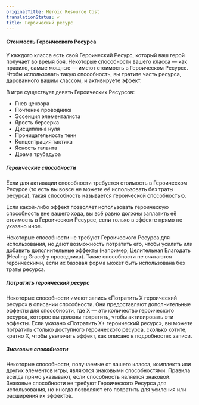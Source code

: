 ```yaml
---
originalTitle: Heroic Resource Cost
translationStatus: ✔️
title: Героический ресурс
---
```

#### Стоимость Героического Ресурса

У каждого класса есть свой Героический Ресурс, который ваш герой получает во время боя. Некоторые способности вашего класса — как правило, самые мощные — имеют стоимость в Героическом Ресурсе. Чтобы использовать такую способность, вы тратите часть ресурса, дарованного вашим классом, и активируете эффект.

В игре существует девять Героических Ресурсов:
- Гнев цензора    
- Почтение проводника    
- Эссенция элементалиста    
- Ярость берсерка    
- Дисциплина нуля    
- Проницательность тени
- Концентрация тактика    
- Ясность таланта    
- Драма трубадура

##### Героические способности

Если для активации способности требуется стоимость в Героическом Ресурсе (то есть вы вовсе не можете её использовать без траты ресурса), такая способность называется героической способностью.

Если какой-либо эффект позволяет использовать героическую способность вне вашего хода, вы всё равно должны заплатить её стоимость в Героическом Ресурсе, если только в эффекте прямо не указано иное.

Некоторые способности не требуют Героического Ресурса для использования, но дают возможность потратить его, чтобы усилить или добавить дополнительные эффекты (например, Целительная Благодать (Healing Grace) у проводника). Такие способности не считаются героическими, если их базовая форма может быть использована без траты ресурса.

##### Потратить героический ресурс

Некоторые способности имеют запись «Потратить X героический ресурс» в описании способности. Они предоставляют дополнительные эффекты для способности, где X — это количество героического ресурса, которое вы должны потратить, чтобы активировать эти эффекты. Если указано «Потратить X+ героический ресурс», вы можете потратить столько доступного героического ресурса, сколько хотите, кратно X, чтобы увеличить эффект, как описано в подробностях записи.

##### Знаковые способности

Некоторые способности, получаемые от вашего класса, комплекта или других элементов игры, являются знаковыми способностями. Правила всегда прямо указывают, если способность является знаковой. Знаковые способности не требуют Героического Ресурса для использования, но иногда позволяют его потратить для усиления или расширения их эффектов.
